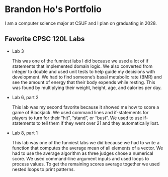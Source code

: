 
# Brandon Ho's Portfolio

I am a computer science major at CSUF and I plan on graduating in 2028.

## Favorite CPSC 120L Labs

* Lab 3

    This was one of the funniest labs I did because we used a lot of if statements that implemented domain logic. We also converted from integer to double and used unit tests to help guide my decisions with development. We had to find someone’s basal metabolic rate (BMR) and see the amount of energy that their body expends while resting. This was found by multiplying their weight, height, age, and calories per day.

* Lab 6, part 2

    This lab was my second favorite because it showed me how to score a game of Blackjack. We used command lines and if-statements for players to turn for their “hit”, “stand”, or “bust”. We used to use if-statements to tell them if they went over 21 and they automatically lost.

* Lab 8, part 1

    This lab was one of the funniest labs we did because we had to write a function that computes the average mean of all elements of a vector. We had to use the average algorithm as three judges chose a numerical score. We used command-line argument inputs and used loops to process values. To get the remaining scores average together we used nested loops to print patterns.